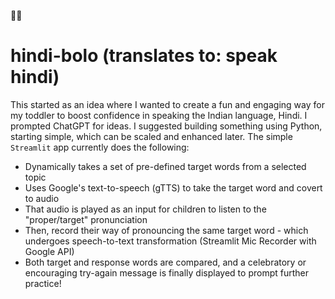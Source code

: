 :woman_teacher: 
# hindi-bolo (translates to: speak hindi)
This started as an idea where I wanted to create a fun and engaging way for my toddler to boost confidence in speaking the Indian language, Hindi. 
I prompted ChatGPT for ideas. I suggested building something using Python, starting simple, which can be scaled and enhanced later. 
The simple `Streamlit` app currently does the following:
  - Dynamically takes a set of pre-defined target words from a selected topic
  - Uses Google's text-to-speech (gTTS) to take the target word and covert to audio
  - That audio is played as an input for children to listen to the "proper/target" pronunciation
  - Then, record their way of pronouncing the same target word - which undergoes speech-to-text transformation (Streamlit Mic Recorder with Google API)
  - Both target and response words are compared, and a celebratory or encouraging try-again message is finally displayed to prompt further practice!
